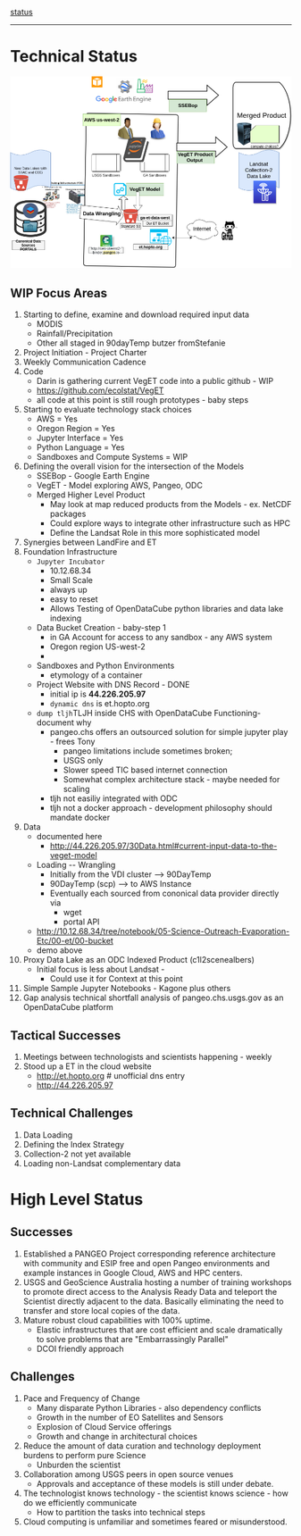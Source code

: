 <u>status</u>

---

# Technical Status

![cartoon](https://raw.githubusercontent.com/tonybutzer/assets/master/et/et-infra-cartoon.png)

## WIP Focus Areas
1. Starting to define, examine and download required input data
	- MODIS
	- Rainfall/Precipitation
	- Other all staged in 90dayTemp butzer fromStefanie
1. Project Initiation - Project Charter
2. Weekly Communication Cadence
2. Code
	- Darin is gathering current VegET code into a public github - WIP
	- https://github.com/ecolstat/VegET
	- all code at this point is still rough prototypes - baby steps
2. Starting to evaluate technology stack choices
	- AWS = Yes
	- Oregon Region = Yes
	- Jupyter Interface = Yes
	- Python Language = Yes
	- Sandboxes and Compute Systems = WIP
2. Defining the overall vision for the intersection of the Models
	- SSEBop - Google Earth Engine 
	- VegET - Model exploring AWS, Pangeo, ODC
	- Merged Higher Level Product
		- May look at map reduced products from the Models - ex. NetCDF packages
		- Could explore ways to integrate other infrastructure such as HPC
		- Define the Landsat Role in this more sophisticated model
2. Synergies between LandFire and ET
3. Foundation Infrastructure
	- `Jupyter Incubator`
		- 10.12.68.34
		- Small Scale
		- always up
		- easy to reset
		- Allows Testing of OpenDataCube python libraries and data lake indexing
	- Data Bucket Creation - baby-step 1
		- in GA Account for access to any sandbox - any AWS system
		- Oregon region US-west-2
		- 
	- Sandboxes and Python Environments
		- etymology of a container
	- Project Website with DNS Record - DONE
		- initial ip is **44.226.205.97**
		- ```dynamic dns``` is et.hopto.org
	- ```dump tljh```TLJH inside CHS with OpenDataCube Functioning- document why
		- pangeo.chs offers an outsourced solution for simple jupyter play - frees Tony
			- pangeo limitations include sometimes broken;
			- USGS only
			- Slower speed TIC based internet connection
			- Somewhat complex architecture stack - maybe needed for scaling
		- tljh not easiliy integrated with ODC
		- tljh not a docker approach - development philosophy should mandate docker
5. Data
	- documented here
		- http://44.226.205.97/30Data.html#current-input-data-to-the-veget-model
	- Loading -- Wrangling
		- Initially from the VDI cluster --> 90DayTemp
		- 90DayTemp (scp) --> to AWS Instance
		- Eventually each sourced from cononical data provider directly via
			- wget
			- portal API
	- http://10.12.68.34/tree/notebook/05-Science-Outreach-Evaporation-Etc/00-et/00-bucket
	- demo above
4. Proxy Data Lake as an ODC Indexed Product (c1l2scenealbers)
	- Initial focus is less about Landsat - 
		- Could use it for Context at this point
5. Simple Sample Jupyter Notebooks - Kagone plus others
6. Gap analysis technical shortfall analysis of pangeo.chs.usgs.gov as an OpenDataCube platform

## Tactical Successes
1. Meetings between technologists and scientists happening - weekly
2. Stood up a ET in the cloud website
	- http://et.hopto.org  # unofficial dns entry
	- http://44.226.205.97

## Technical Challenges
1. Data Loading
2. Defining the Index Strategy
3. Collection-2 not yet available
4. Loading non-Landsat complementary data


# High Level Status

## Successes

1. Established a PANGEO Project corresponding reference architecture with community and ESIP free and open Pangeo environments and example instances in Google Cloud, AWS and HPC centers.
2. USGS and GeoScience Australia hosting a number of training workshops to promote direct access to the Analysis Ready Data and teleport the Scientist directly adjacent to the data. Basically eliminating the need to transfer and store local copies of the data. 
3. Mature robust cloud capabilities with 100% uptime.
	- Elastic infrastructures that are cost efficient and scale dramatically to solve problems that are "Embarrassingly Parallel"
	- DCOI friendly approach

## Challenges

1. Pace and Frequency of Change
	- Many disparate Python Libraries - also dependency conflicts
	- Growth in the number of EO Satellites and Sensors
	- Explosion of Cloud Service offerings
	- Growth and change in architectural choices
2. Reduce the amount of data curation and technology deployment burdens to perform pure Science
	- Unburden the scientist
3. Collaboration among USGS peers in open source venues
	- Approvals and acceptance of these models is still under debate.
4. The technologist knows technology - the scientist knows science - how do we efficiently communicate
	- How to partition the tasks into technical steps
5. Cloud computing is unfamiliar and sometimes feared or misunderstood.
